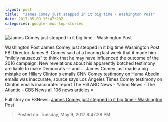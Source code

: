 ```yaml
---
layout: post
title:  "James Comey just stepped in it big time - Washington Post"
date: 2017-05-09 15:47:28Z
categories: google-news-top-stories
---
```


![James Comey just stepped in it big time - Washington Post](https://images.washingtonpost.com/?url=http://img.washingtonpost.com/blogs/the-fix/files/2017/05/Congress_FBI_82311-f00d3_AP_1080.jpg&w=1484&op=resize&opt=1&filter=antialias)

Washington Post James Comey just stepped in it big time Washington Post FBI Director James B. Comey said at a hearing last week that it made him “mildly nauseous” to think that he may have influenced the outcome of the 2016 campaign. New revelations about his apparently botched testimony are liable to make Democrats — and ... James Comey just made a big mistake on Hillary Clinton's emails CNN Comey testimony on Huma Abedin emails was inaccurate, source says Los Angeles Times Comey testimony on Clinton emails inaccurate: report The Hill ABC News - Yahoo News - The Atlantic - CBS News all 106 news articles »


Full story on F3News: [James Comey just stepped in it big time - Washington Post](http://www.f3nws.com/n/eQdkvE)

> Posted on: Tuesday, May 9, 2017 8:47:28 PM
